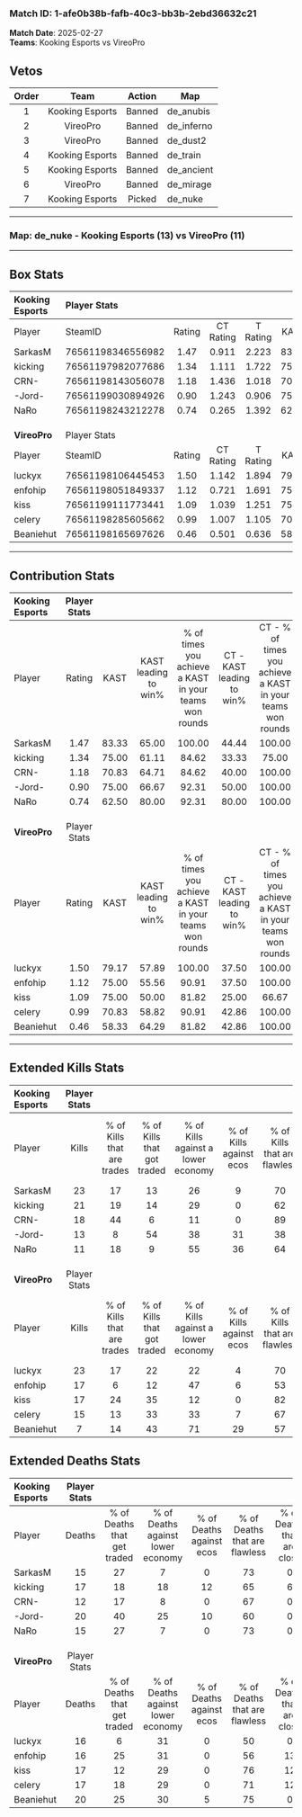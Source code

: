 ### Match ID: 1-afe0b38b-fafb-40c3-bb3b-2ebd36632c21  
**Match Date**: 2025-02-27  
**Teams**: Kooking Esports vs VireoPro  

## Vetos  

| Order | Team | Action | Map |
| :---: | :--: | :----: | --- |
| 1 | Kooking Esports | Banned | de_anubis |
| 2 | VireoPro | Banned | de_inferno |
| 3 | VireoPro | Banned | de_dust2 |
| 4 | Kooking Esports | Banned | de_train |
| 5 | Kooking Esports | Banned | de_ancient |
| 6 | VireoPro | Banned | de_mirage |
| 7 | Kooking Esports | Picked | de_nuke |

---  

### **Map**: de_nuke - Kooking Esports (13) vs VireoPro (11)  
---  

## Box Stats  

| **Kooking Esports** | Player Stats      |        |           |          |       |       |       |         |        |      |     |
| :- | :- | :-: | :-: | :-: | :-: | :-: | :-: | :-: | :-: | :-: | :-: |
| Player              | SteamID           | Rating | CT Rating | T Rating | KAST  |  ADR  | Kills | Assists | Deaths | K/D  | HS% |
| SarkasM             | 76561198346556982 |  1.47  |   0.911   |  2.223   | 83.33 | 91.5  |  23   |    4    |   15   | 1.53 | 47  |
| kicking             | 76561197982077686 |  1.34  |   1.111   |  1.722   | 75.00 | 102.4 |  21   |    7    |   17   | 1.24 | 47  |
| CRN-                | 76561198143056078 |  1.18  |   1.436   |  1.018   | 70.83 | 66.8  |  18   |    2    |   12   | 1.50 | 33  |
| -Jord-              | 76561199030894926 |  0.90  |   1.243   |  0.906   | 75.00 | 69.5  |  13   |   10    |   20   | 0.65 | 61  |
| NaRo                | 76561198243212278 |  0.74  |   0.265   |  1.392   | 62.50 | 45.4  |  11   |    3    |   15   | 0.73 | 36  |
|                     |                   |        |           |          |       |       |       |         |        |      |     |
|                     |                   |        |           |          |       |       |       |         |        |      |     |
|                     |                   |        |           |          |       |       |       |         |        |      |     |
| **VireoPro**        | Player Stats      |        |           |          |       |       |       |         |        |      |     |
| Player              | SteamID           | Rating | CT Rating | T Rating | KAST  |  ADR  | Kills | Assists | Deaths | K/D  | HS% |
| luckyx              | 76561198106445453 |  1.50  |   1.142   |  1.894   | 79.17 | 110.8 |  23   |    7    |   16   | 1.44 | 60  |
| enfohip             | 76561198051849337 |  1.12  |   0.721   |  1.691   | 75.00 | 71.9  |  17   |    5    |   16   | 1.06 | 52  |
| kiss                | 76561199111773441 |  1.09  |   1.039   |  1.251   | 75.00 | 70.3  |  17   |    4    |   17   | 1.00 | 58  |
| celery              | 76561198285605662 |  0.99  |   1.007   |  1.105   | 70.83 | 73.2  |  15   |    3    |   17   | 0.88 | 73  |
| Beaniehut           | 76561198165697626 |  0.46  |   0.501   |  0.636   | 58.33 | 43.7  |   7   |    5    |   20   | 0.35 | 28  |
---  

## Contribution Stats  

| **Kooking Esports** | Player Stats |       |                      |                                                        |                           |                                                             |                          |                                                            |
| :- | :-: | :-: | :-: | :-: | :-: | :-: | :-: | :-: |
| Player              |    Rating    | KAST  | KAST leading to win% | % of times you achieve a KAST in your teams won rounds | CT - KAST leading to win% | CT - % of times you achieve a KAST in your teams won rounds | T - KAST leading to win% | T - % of times you achieve a KAST in your teams won rounds |
| SarkasM             |     1.47     | 83.33 |        65.00         |                         100.00                         |           44.44           |                           100.00                            |          81.82           |                           100.00                           |
| kicking             |     1.34     | 75.00 |        61.11         |                         84.62                          |           33.33           |                            75.00                            |          88.89           |                           88.89                            |
| CRN-                |     1.18     | 70.83 |        64.71         |                         84.62                          |           40.00           |                           100.00                            |          100.00          |                           77.78                            |
| -Jord-              |     0.90     | 75.00 |        66.67         |                         92.31                          |           50.00           |                           100.00                            |          80.00           |                           88.89                            |
| NaRo                |     0.74     | 62.50 |        80.00         |                         92.31                          |           80.00           |                           100.00                            |          80.00           |                           88.89                            |
|                     |              |       |                      |                                                        |                           |                                                             |                          |                                                            |
|                     |              |       |                      |                                                        |                           |                                                             |                          |                                                            |
|                     |              |       |                      |                                                        |                           |                                                             |                          |                                                            |
| **VireoPro**        | Player Stats |       |                      |                                                        |                           |                                                             |                          |                                                            |
| Player              |    Rating    | KAST  | KAST leading to win% | % of times you achieve a KAST in your teams won rounds | CT - KAST leading to win% | CT - % of times you achieve a KAST in your teams won rounds | T - KAST leading to win% | T - % of times you achieve a KAST in your teams won rounds |
| luckyx              |     1.50     | 79.17 |        57.89         |                         100.00                         |           37.50           |                           100.00                            |          72.73           |                           100.00                           |
| enfohip             |     1.12     | 75.00 |        55.56         |                         90.91                          |           37.50           |                           100.00                            |          70.00           |                           87.50                            |
| kiss                |     1.09     | 75.00 |        50.00         |                         81.82                          |           25.00           |                            66.67                            |          70.00           |                           87.50                            |
| celery              |     0.99     | 70.83 |        58.82         |                         90.91                          |           42.86           |                           100.00                            |          70.00           |                           87.50                            |
| Beaniehut           |     0.46     | 58.33 |        64.29         |                         81.82                          |           42.86           |                           100.00                            |          85.71           |                           75.00                            |
---  

## Extended Kills Stats  

| **Kooking Esports** | Player Stats |                            |                            |                                    |                         |                              |                                 |                                       |                    |           |
| :- | :-: | :-: | :-: | :-: | :-: | :-: | :-: | :-: | :-: | :-: |
| Player              |    Kills     | % of Kills that are trades | % of Kills that got traded | % of Kills against a lower economy | % of Kills against ecos | % of Kills that are flawless | % of Kills that are close duels | % of Kills that are assisted by flash | Pistol Round Kills | AWP Kills |
| SarkasM             |      23      |             17             |             13             |                 26                 |            9            |              70              |                9                |                   4                   |         0          |     2     |
| kicking             |      21      |             19             |             14             |                 29                 |            0            |              62              |               10                |                   0                   |         0          |     0     |
| CRN-                |      18      |             44             |             6              |                 11                 |            0            |              89              |                0                |                  11                   |         7          |     2     |
| -Jord-              |      13      |             8              |             54             |                 38                 |           31            |              38              |               15                |                   0                   |         0          |     3     |
| NaRo                |      11      |             18             |             9              |                 55                 |           36            |              64              |                0                |                   0                   |         0          |     1     |
|                     |              |                            |                            |                                    |                         |                              |                                 |                                       |                    |           |
|                     |              |                            |                            |                                    |                         |                              |                                 |                                       |                    |           |
|                     |              |                            |                            |                                    |                         |                              |                                 |                                       |                    |           |
| **VireoPro**        | Player Stats |                            |                            |                                    |                         |                              |                                 |                                       |                    |           |
| Player              |    Kills     | % of Kills that are trades | % of Kills that got traded | % of Kills against a lower economy | % of Kills against ecos | % of Kills that are flawless | % of Kills that are close duels | % of Kills that are assisted by flash | Pistol Round Kills | AWP Kills |
| luckyx              |      23      |             17             |             22             |                 22                 |            4            |              70              |                0                |                   4                   |         0          |     2     |
| enfohip             |      17      |             6              |             12             |                 47                 |            6            |              53              |                0                |                   0                   |         0          |     0     |
| kiss                |      17      |             24             |             35             |                 12                 |            0            |              82              |                0                |                   6                   |         0          |     2     |
| celery              |      15      |             13             |             33             |                 33                 |            7            |              67              |                0                |                   0                   |         0          |     2     |
| Beaniehut           |      7       |             14             |             43             |                 71                 |           29            |              57              |               14                |                   0                   |         0          |     0     |
## Extended Deaths Stats  

| **Kooking Esports** | Player Stats |                             |                                   |                          |                               |                            |                           |               |
| :- | :-: | :-: | :-: | :-: | :-: | :-: | :-: | :-: |
| Player              |    Deaths    | % of Deaths that get traded | % of Deaths against lower economy | % of Deaths against ecos | % of Deaths that are flawless | % of Deaths that are close | % of Deaths while blinded | Deaths to AWP |
| SarkasM             |      15      |             27              |                 7                 |            0             |              73               |             0              |             0             |       0       |
| kicking             |      17      |             18              |                18                 |            12            |              65               |             6              |             0             |       0       |
| CRN-                |      12      |             17              |                 8                 |            0             |              67               |             0              |             8             |       0       |
| -Jord-              |      20      |             40              |                25                 |            10            |              60               |             0              |             0             |       0       |
| NaRo                |      15      |             27              |                 7                 |            0             |              73               |             0              |             7             |       0       |
|                     |              |                             |                                   |                          |                               |                            |                           |               |
|                     |              |                             |                                   |                          |                               |                            |                           |               |
|                     |              |                             |                                   |                          |                               |                            |                           |               |
| **VireoPro**        | Player Stats |                             |                                   |                          |                               |                            |                           |               |
| Player              |    Deaths    | % of Deaths that get traded | % of Deaths against lower economy | % of Deaths against ecos | % of Deaths that are flawless | % of Deaths that are close | % of Deaths while blinded | Deaths to AWP |
| luckyx              |      16      |              6              |                31                 |            0             |              50               |             0              |             0             |       1       |
| enfohip             |      16      |             25              |                31                 |            0             |              56               |             13             |             0             |       3       |
| kiss                |      17      |             12              |                29                 |            0             |              76               |             12             |             6             |       0       |
| celery              |      17      |             18              |                29                 |            0             |              71               |             12             |             0             |       2       |
| Beaniehut           |      20      |             25              |                30                 |            5             |              75               |             0              |            10             |       1       |
